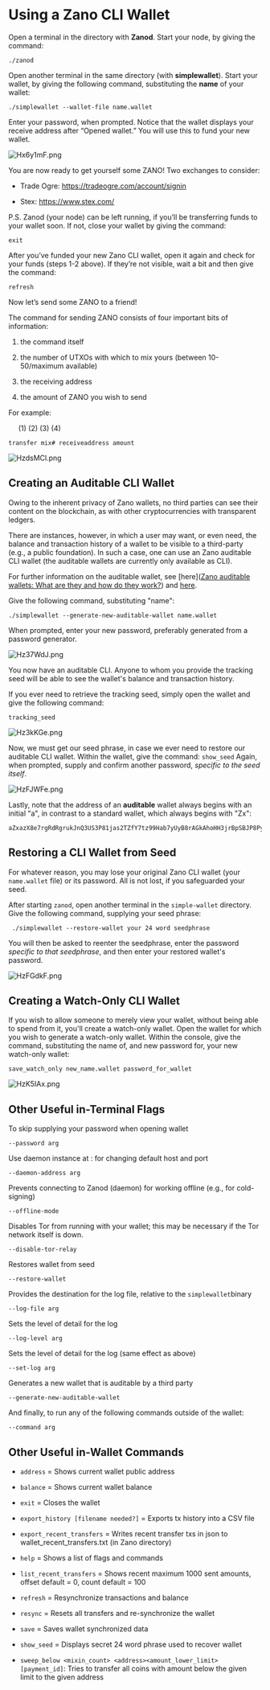 # Using a Zano CLI Wallet

Open a terminal in the directory with **Zanod**. Start your node, by giving the command:

```
./zanod
```

Open another terminal in the same directory (with **simplewallet**). Start your  wallet, by giving the following command, substituting the **name** of your wallet:

```
./simplewallet --wallet-file name.wallet
```

Enter your password, when prompted. Notice that the wallet displays your receive address after “Opened wallet.” You will use this to fund your new wallet.

![Hx6y1mF.png](https://iili.io/Hx6y1mF.png)

You are now ready to get yourself some ZANO! Two exchanges to consider:

- Trade Ogre: https://tradeogre.com/account/signin

- Stex: https://www.stex.com/

P.S. Zanod (your node) can be left running, if you’ll be transferring funds to your wallet soon. If not, close your wallet by giving the command:

```
exit
```

After you’ve funded your new Zano CLI wallet, open it again and check for your funds (steps 1-2 above). If they’re not visible, wait a bit and then give the command:

```
refresh
```

Now let’s send some ZANO to a friend!

The command for sending ZANO consists of four important bits of information:

1. the command itself

2. the number of UTXOs with which to mix yours (between 10-50/maximum available)

3. the receiving address

4. the amount of ZANO you wish to send

For example:

         (1)           (2)                  (3)                  (4)

```
transfer mix# receiveaddress amount
```

![HzdsMCl.png](https://iili.io/HzdsMCl.png)

## Creating an Auditable CLI Wallet

Owing to the inherent privacy of Zano wallets, no third parties can see their content on the blockchain, as with other cryptocurrencies with transparent ledgers. 

There are instances, however, in which a user may want, or even need, the balance and transaction history of a wallet to be visible to a third-party (e.g., a public foundation). In such a case, one can use an Zano auditable CLI wallet (the auditable wallets are currently only available as CLI). 

For further information on the auditable wallet, see [here]([Zano auditable wallets: What are they and how do they work?](https://blog.zano.org/zano-auditable-wallets-what-are-they-and-how-do-they-work-2/)) and [here](https://docs.zano.org/docs/auditable-wallets).

Give the following command, substituting "name":

```
./simplewallet --generate-new-auditable-wallet name.wallet
```

When prompted, enter your new password, preferably generated from a password generator. 

![Hz37WdJ.png](https://iili.io/Hz37WdJ.png)

You now have an auditable CLI. Anyone to whom you provide the tracking seed will be able to see the wallet's balance and transaction history.

If you ever need to retrieve the tracking seed, simply open the wallet and give the following command:

```
tracking_seed
```

![Hz3kKGe.png](https://iili.io/Hz3kKGe.png)

Now, we must get our seed phrase, in case we ever need to restore our auditable CLI wallet. Within the wallet, give the command: `show_seed` Again, when prompted, supply and confirm another password, *specific to the seed itself*.

 ![HzFJWFe.png](https://iili.io/HzFJWFe.png)

Lastly, note that the address of an **auditable** wallet always begins with an initial "a", in contrast to a standard wallet, which always begins with "Zx":

```
aZxazX8e7rgRdRgrukJnQ3US3P81jas2TZfY7tz99Hab7yUyB8rAGkAhoHH3jrBpSBJP8PyrU3YsHb7HRtmXk4CjeYvjCHVPU3g
```

## Restoring a CLI Wallet from Seed

For whatever reason, you may lose your original Zano CLI wallet  (your `name.wallet` file) or its password. All is not lost, if you safeguarded your seed.

After starting `zanod`, open another terminal in the `simple-wallet` directory. Give the following command, supplying your seed phrase:

```
 ./simplewallet --restore-wallet your 24 word seedphrase
```

You will then be asked to reenter the seedphrase, enter the password *specific to that seedphrase*, and then enter your restored wallet's password.

![HzFGdkF.png](https://iili.io/HzFGdkF.png)

## Creating a Watch-Only CLI Wallet

If you wish to allow someone to merely view your wallet, without being able to spend from it, you'll create a watch-only wallet. Open the wallet for which you wish to generate a watch-only wallet. Within the console, give the command, substituting the name of, and new password for, your new watch-only wallet:

```
save_watch_only new_name.wallet password_for_wallet
```

![HzK5IAx.png](https://iili.io/HzK5IAx.png)

## Other Useful in-Terminal Flags

To skip supplying your password when opening wallet

```
--password arg
```

Use daemon instance at <host>:<port> for changing default host and port

```
--daemon-address arg
```

Prevents connecting to Zanod (daemon) for working offline (e.g., for cold-signing)

```
--offline-mode
```

Disables Tor from running with your wallet; this may be necessary if the Tor network itself is down.

```
--disable-tor-relay
```

Restores wallet from seed

```
--restore-wallet
```

Provides the destination for the log file, relative to the `simplewallet`binary

```
--log-file arg
```

Sets the level of detail for the log

```
--log-level arg
```

Sets the level of detail for the log (same effect as above)

```
--set-log arg
```

Generates a new wallet that is auditable by a third party

```
--generate-new-auditable-wallet
```

And finally, to run any of the following commands outside of the wallet:

```
--command arg
```

## Other Useful in-Wallet Commands

- `address` = Shows current wallet public address

- `balance` = Shows current wallet balance

- `exit` = Closes the wallet

- `export_history [filename needed?]` = Exports tx history into a CSV file

- `export_recent_transfers` = Writes recent transfer txs in json to    wallet_recent_transfers.txt (in Zano directory)

- `help` = Shows a list of flags and commands

- `list_recent_transfers` = Shows recent maximum 1000 sent amounts, offset default = 0, count default = 100

- `refresh` = Resynchronize transactions and balance

- `resync` = Resets all transfers and re-synchronize the wallet

- `save` = Saves wallet synchronized data

- `show_seed` = Displays secret 24 word phrase used to recover wallet

- `sweep_below <mixin_count> <address><amount_lower_limit> [payment_id]`: Tries to transfer all coins with amount below the given limit to the given address
